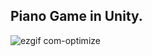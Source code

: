 Piano Game in Unity.
-
![ezgif com-optimize](https://github.com/JavierFo/Piano_Unity/assets/55770672/c30484e9-c999-4f1e-bd76-38882ef2e843)
